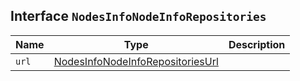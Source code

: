 ## Interface `NodesInfoNodeInfoRepositories`

| Name | Type | Description |
| - | - | - |
| `url` | [NodesInfoNodeInfoRepositoriesUrl](./NodesInfoNodeInfoRepositoriesUrl.md) | &nbsp; |
